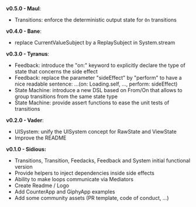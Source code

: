 **v0.5.0 - Maul**:

- Transitions: enforce the deterministic output state for `On` transitions

**v0.4.0 - Bane**:

- replace CurrentValueSubject by a ReplaySubject in System.stream

**v0.3.0 - Tyranus**:

- Feedback: introduce the "on:" keyword to explicitly declare the type of state that concerns the side effect
- Feedback: replace the parameter "sideEffect" by "perform" to have a nice readable sentence: ...(on: Loading.self, ..., perform: sideEffect)
- State Machine: introduce a new DSL based on From/On that allows to group transitions from the same state type
- State Machine: provide assert functions to ease the unit tests of transitions

**v0.2.0 - Vader**:

- UISystem: unify the UISystem concept for RawState and ViewState
- Improve the README

**v0.1.0 - Sidious:**

- Transitions, Transition, Feedacks, Feedback and System initial functional version
- Provide helpers to inject dependencies inside side effects 
- Ability to make loops communicate via Mediators
- Create Readme / Logo
- Add CounterApp and GiphyApp examples
- Add some community assets (PR template, code of conduct, ...)
